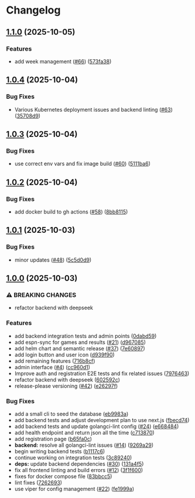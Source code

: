 # Changelog

## [1.1.0](https://github.com/dhpollack/football-pool/compare/v1.0.4...v1.1.0) (2025-10-05)


### Features

* add week management ([#66](https://github.com/dhpollack/football-pool/issues/66)) ([573fa38](https://github.com/dhpollack/football-pool/commit/573fa38ed2dcdf0eca92d5f80afaef0a644508dd))

## [1.0.4](https://github.com/dhpollack/football-pool/compare/v1.0.3...v1.0.4) (2025-10-04)


### Bug Fixes

* Various Kubernetes deployment issues and backend linting ([#63](https://github.com/dhpollack/football-pool/issues/63)) ([35708d9](https://github.com/dhpollack/football-pool/commit/35708d921ce86f80f6b1e54354e25bc369e1f918))

## [1.0.3](https://github.com/dhpollack/football-pool/compare/v1.0.2...v1.0.3) (2025-10-04)


### Bug Fixes

* use correct env vars and fix image build ([#60](https://github.com/dhpollack/football-pool/issues/60)) ([5111ba6](https://github.com/dhpollack/football-pool/commit/5111ba6ba5ed3440923524c3375f1334516b7f9e))

## [1.0.2](https://github.com/dhpollack/football-pool/compare/v1.0.1...v1.0.2) (2025-10-04)


### Bug Fixes

* add docker build to gh actions ([#58](https://github.com/dhpollack/football-pool/issues/58)) ([8bb8115](https://github.com/dhpollack/football-pool/commit/8bb8115f721693efa8b7e44bb1cb0890ef683b0c))

## [1.0.1](https://github.com/dhpollack/football-pool/compare/v1.0.0...v1.0.1) (2025-10-03)


### Bug Fixes

* minor updates ([#48](https://github.com/dhpollack/football-pool/issues/48)) ([5c5d0d9](https://github.com/dhpollack/football-pool/commit/5c5d0d93d8cd8fa828ffbc21306bb3e194dedc54))

## [1.0.0](https://github.com/dhpollack/football-pool/compare/v0.1.0...v1.0.0) (2025-10-03)


### ⚠ BREAKING CHANGES

* refactor backend with deepseek

### Features

* add backend integration tests and admin points ([0dabd59](https://github.com/dhpollack/football-pool/commit/0dabd59e310a2e602ba4e97bd8ddc96125acf887))
* add espn-sync for games and results ([#21](https://github.com/dhpollack/football-pool/issues/21)) ([d967085](https://github.com/dhpollack/football-pool/commit/d9670858e568fac8c07dcc67a5aa27cb3dec9e0d))
* add helm chart and semantic release ([#37](https://github.com/dhpollack/football-pool/issues/37)) ([7e60897](https://github.com/dhpollack/football-pool/commit/7e60897cf409f7a235febfbbcc043eec31dcbcea))
* add login button and user icon ([d939f90](https://github.com/dhpollack/football-pool/commit/d939f90069c69d8c2c153e146bd57cd2377ea094))
* add remaining features ([716b8cf](https://github.com/dhpollack/football-pool/commit/716b8cfc52f60a7a3481a554be70b4df5d00d53b))
* admin interface ([#4](https://github.com/dhpollack/football-pool/issues/4)) ([cc960d1](https://github.com/dhpollack/football-pool/commit/cc960d1501e05ab00fcefe0d4c07f5475955f5aa))
* Improve auth and registration E2E tests and fix related issues ([7976463](https://github.com/dhpollack/football-pool/commit/7976463f28ed433b68278b7ac62c3d39a85ec7b6))
* refactor backend with deepseek ([602592c](https://github.com/dhpollack/football-pool/commit/602592ce6620b9a163f7c4dc8aa0e385bb0b2136))
* release-please versioning ([#42](https://github.com/dhpollack/football-pool/issues/42)) ([e26297f](https://github.com/dhpollack/football-pool/commit/e26297f30d8cd7ca8e735032e45a41bf431c6686))


### Bug Fixes

* add a small cli to seed the database ([eb9983a](https://github.com/dhpollack/football-pool/commit/eb9983aede8bb99322af0e74a0b14425dd0b81a2))
* add backend tests and adjust development plan to use next.js ([fbecd74](https://github.com/dhpollack/football-pool/commit/fbecd74e7fa6a1c48f75d0eb30aca4c0016c53f8))
* add backend tests and update golangci-lint config ([#24](https://github.com/dhpollack/football-pool/issues/24)) ([e668484](https://github.com/dhpollack/football-pool/commit/e668484d66fc7b10a3b60b05e0028c071637c09c))
* add health endpoint and return json all the time ([c713870](https://github.com/dhpollack/football-pool/commit/c7138702746dfe243fec1d50358614da4c86428d))
* add registration page ([b65fa0c](https://github.com/dhpollack/football-pool/commit/b65fa0c7f2b55d4900b1d73403fe5dbaf8340793))
* **backend:** resolve all golangci-lint issues ([#14](https://github.com/dhpollack/football-pool/issues/14)) ([9269a29](https://github.com/dhpollack/football-pool/commit/9269a29b008ababb5e1da72ee667ce511d81bb7e))
* begin writing backend tests ([b1117c6](https://github.com/dhpollack/football-pool/commit/b1117c623b27e05e8ac06754e996fc12d1d369fe))
* continue working on integration tests ([3c89240](https://github.com/dhpollack/football-pool/commit/3c892404e0374e73fd8d93ae455ae7322879f993))
* **deps:** update backend dependencies ([#30](https://github.com/dhpollack/football-pool/issues/30)) ([131a4f5](https://github.com/dhpollack/football-pool/commit/131a4f59866bb2a9381bac0958c24e534eb3b678))
* fix all frontend linting and build errors ([#12](https://github.com/dhpollack/football-pool/issues/12)) ([3f1f600](https://github.com/dhpollack/football-pool/commit/3f1f60016cfe63440ab037e5d1e5b70f3158a928))
* fixes for docker compose file ([83bbcc5](https://github.com/dhpollack/football-pool/commit/83bbcc5ef01974a19db52a8aac79d96b3ab39065))
* lint fixes ([7262693](https://github.com/dhpollack/football-pool/commit/7262693e38dafc2eb5aca0dfa7bbcf18bc0f7d72))
* use viper for config management ([#22](https://github.com/dhpollack/football-pool/issues/22)) ([fe1999a](https://github.com/dhpollack/football-pool/commit/fe1999a55418a8aadadaac22eb0fc2aba4f81a1d))
